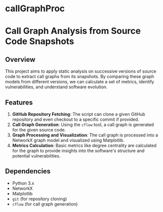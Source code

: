 # callGraphProc



# Call Graph Analysis from Source Code Snapshots

## Overview

This project aims to apply static analysis on successive versions of source code to extract call graphs from its snapshots. By comparing these graph models from different versions, we can calculate a set of metrics, identify vulnerabilities, and understand software evolution.

## Features

1. **GitHub Repository Fetching**: The script can clone a given GitHub repository and even checkout to a specific commit if provided.
2. **Call Graph Generation**: Using the `cflow` tool, a call graph is generated for the given source code.
3. **Graph Processing and Visualization**: The call graph is processed into a NetworkX graph model and visualized using Matplotlib.
4. **Metrics Calculation**: Basic metrics like degree centrality are calculated for the graph to provide insights into the software's structure and potential vulnerabilities.

## Dependencies

- Python 3.x
- NetworkX
- Matplotlib
- `git` (for repository cloning)
- `cflow` (for call graph generation)
  

